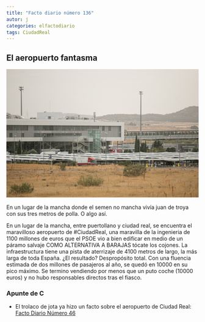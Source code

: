 ```yaml
---
title: "Facto diario número 136"
autor: j
categories: elfactodiario
tags: CiudadReal
---
```


## El aeropuerto fantasma

![Aeropuerto de Ciudad Real](/elfactodiario/_assets/aeropuerto-ciudad-real.png)

En un lugar de la mancha donde el semen no mancha vivía juan de troya con sus tres metros de polla. O algo así.

En un lugar de la mancha, entre puertollano y ciudad real, se encuentra el maravilloso aeropuerto de #CiudadReal, una maravilla de la ingenieria de 1100 millones de euros que el PSOE vio a bien edificar en medio de un páramo salvaje COMO ALTERNATIVA A BARAJAS tócate los cojones. La infraestructura tiene una pista de aterrizaje de 4100 metros de largo, la más larga de toda España. ¿El resultado? Despropósito total. Con una fluencia estimada de dos millones de pasajeros al año, se quedó en 10000 en su pico máximo. Se termino vendiendo por menos que un puto coche (10000 euros) y no hubo responsables directos tras el fiasco.

### Apunte de C

- El trolaco de jota ya hizo un facto sobre el aeropuerto de Ciudad Real: [Facto Diario Número 46](/elfactodiario/_posts/2025-06-28-facto-diario-numero-46.md)

